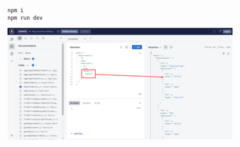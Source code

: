 ```bash
npm i
npm run dev
```

![query-purifier-example](./static/typegraphql-prisma-purifier-example.png)
